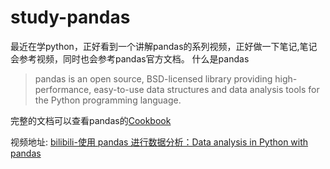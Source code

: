 # study-pandas
最近在学python，正好看到一个讲解pandas的系列视频，正好做一下笔记,笔记会参考视频，同时也会参考pandas官方文档。
什么是pandas
> pandas is an open source, BSD-licensed library providing high-performance, easy-to-use data structures and data analysis tools for the Python programming language.

完整的文档可以查看pandas的[Cookbook](http://pandas.pydata.org/pandas-docs/stable/cookbook.html#cookbook)

视频地址:
[bilibili-使用 pandas 进行数据分析：Data analysis in Python with pandas](https://www.bilibili.com/video/av6785636/)